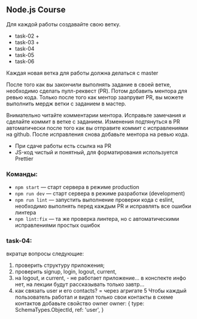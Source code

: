 ## Node.js Course

Для каждой работы создавайте свою ветку.

-   task-02 +
-   task-03 +
-   task-04
-   task-05
-   task-06

Каждая новая ветка для работы должна делаться с master

После того как вы закончили выполнять задание в своей ветке, необходимо сделать пулл-реквест (PR). Потом добавить ментора для ревью кода. Только после того как ментор заапрувит PR, вы можете выполнить мердж ветки с заданием в мастер.

Внимательно читайте комментарии ментора. Исправьте замечания и сделайте коммит в ветке с заданием. Изменения подтянуться в PR автоматически после того как вы отправите коммит с исправлениями на github.
После исправления снова добавьте ментора на ревью кода.

-   При сдаче работы есть ссылка на PR
-   JS-код чистый и понятный, для форматирования используется Prettier

### Команды:

-   `npm start` &mdash; старт сервера в режиме production
-   `npm run dev` &mdash; старт сервера в режиме разработки (development)
-   `npm run lint` &mdash; запустить выполнение проверки кода с eslint, необходимо выполнять перед каждым PR и исправлять все ошибки линтера
-   `npm lint:fix` &mdash; та же проверка линтера, но с автоматическими исправлениями простых ошибок

### task-04:

вкратце вопросы следующие:

1. проверить структуру приложения;
2. проверить signup, login, logout, current,
3. на logout, и current, - не работает приложение... в конспекте инфо нет, на лекции будут рассказывать только завтр...
4. как связать user и его contacts? = через агригате
   5 Чтобы каждый пользователь работал и видел только свои контакты в схеме контактов добавьте свойство owner
   owner: {
   type: SchemaTypes.ObjectId,
   ref: 'user',
   }
